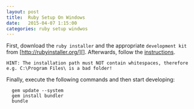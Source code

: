 ```yaml
---
layout: post
title:  Ruby Setup On Windows
date:   2015-04-07 1:15:00
categories: ruby setup windwos
---
```


First, download the `ruby installer` and the appropriate `development kit` from [http://rubyinstaller.org/][].
Afterwards, follow the [instructions](https://github.com/oneclick/rubyinstaller/wiki/Development-Kit).

`HINT: The installation path must NOT contain whitespaces, therefore e.g. C:\Program Files\ is a bad folder!`

Finally, execute the following commands and then start developing:

```
  gem update --system
  gem install bundler
  bundle
```